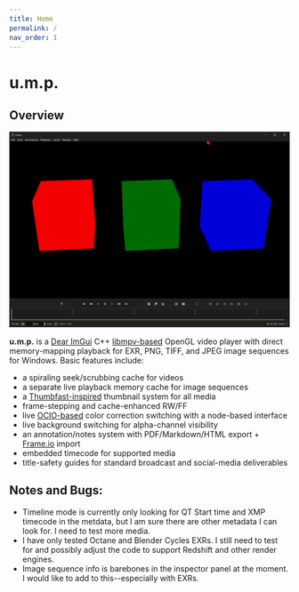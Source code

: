 ```yaml
---
title: Home
permalink: /
nav_order: 1
---
```


# u.m.p.

## Overview

![ump image](images/ump_HceQxrXtfQ.png)

**u.m.p.** is a [Dear ImGui](https://github.com/ocornut/imgui) C++ [libmpv-based](https://mpv.io/) OpenGL video player with direct memory-mapping playback for EXR, PNG, TIFF, and JPEG image sequences for Windows. Basic features include:

 - a spiraling seek/scrubbing cache for videos
 - a separate live playback memory cache for image sequences 
 - a [Thumbfast-inspired](https://github.com/po5/thumbfast) thumbnail system for all media
 - frame-stepping and cache-enhanced RW/FF
 - live [OCIO-based](https://opencolorio.org/) color correction switching with a node-based interface
 - live background switching for alpha-channel visibility
 - an annotation/notes system with PDF/Markdown/HTML export + [Frame.io](https://frame.io/home) import
 - embedded timecode for supported media
 - title-safety guides for standard broadcast and social-media deliverables


## Notes and Bugs:

- Timeline mode is currently only looking for QT Start time and XMP timecode in the metdata, but I am sure there are other metadata I can look for. I need to test more media.
- I have only tested Octane and Blender Cycles EXRs. I still need to test for and possibly adjust the code to support Redshift and other render engines.
- Image sequence info is barebones in the inspector panel at the moment. I would like to add to this--especially with EXRs.